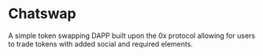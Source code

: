 # Chatswap
A simple token swapping DAPP built upon the 0x protocol allowing for users to trade tokens with added social and required elements. 
